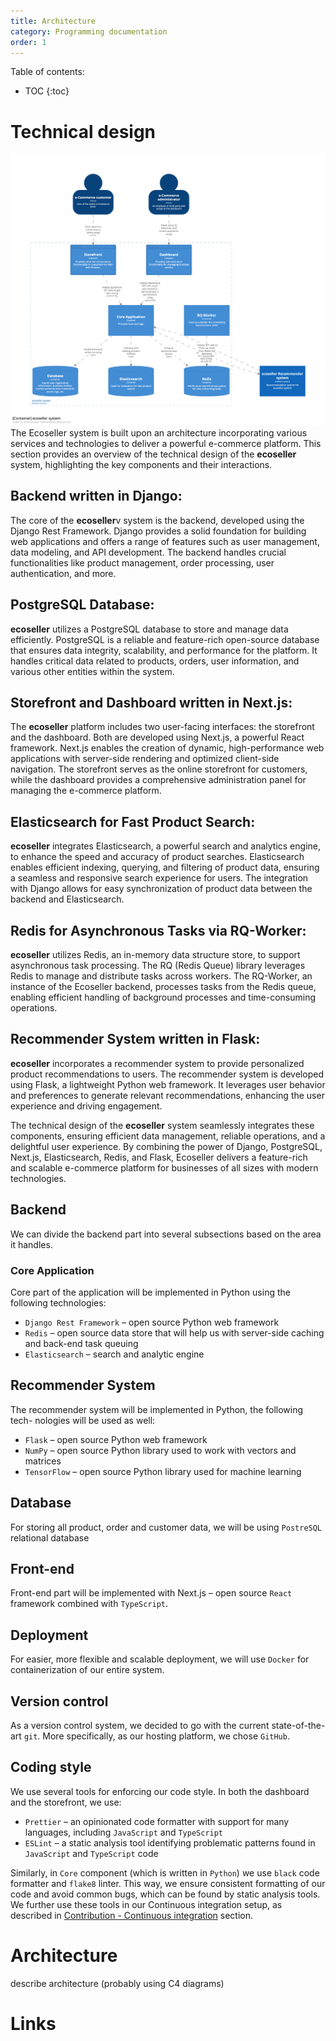 ```yaml
---
title: Architecture
category: Programming documentation
order: 1
---
```


Table of contents:
* TOC
{:toc}

# Technical design
![C4 architecture model](../../images/c4_highlevel_architecture.png)
The Ecoseller system is built upon an architecture incorporating various services and technologies to deliver a powerful e-commerce platform. This section provides an overview of the technical design of the **ecoseller** system, highlighting the key components and their interactions.

## Backend written in Django:
The core of the **ecoseller**v system is the backend, developed using the Django Rest Framework. Django provides a solid foundation for building web applications and offers a range of features such as user management, data modeling, and API development. The backend handles crucial functionalities like product management, order processing, user authentication, and more.
## PostgreSQL Database:
**ecoseller** utilizes a PostgreSQL database to store and manage data efficiently. PostgreSQL is a reliable and feature-rich open-source database that ensures data integrity, scalability, and performance for the platform. It handles critical data related to products, orders, user information, and various other entities within the system.
## Storefront and Dashboard written in Next.js:
The **ecoseller** platform includes two user-facing interfaces: the storefront and the dashboard. Both are developed using Next.js, a powerful React framework. Next.js enables the creation of dynamic, high-performance web applications with server-side rendering and optimized client-side navigation. The storefront serves as the online storefront for customers, while the dashboard provides a comprehensive administration panel for managing the e-commerce platform.
## Elasticsearch for Fast Product Search:
**ecoseller** integrates Elasticsearch, a powerful search and analytics engine, to enhance the speed and accuracy of product searches. Elasticsearch enables efficient indexing, querying, and filtering of product data, ensuring a seamless and responsive search experience for users. The integration with Django allows for easy synchronization of product data between the backend and Elasticsearch.
## Redis for Asynchronous Tasks via RQ-Worker:
**ecoseller** utilizes Redis, an in-memory data structure store, to support asynchronous task processing. The RQ (Redis Queue) library leverages Redis to manage and distribute tasks across workers. The RQ-Worker, an instance of the Ecoseller backend, processes tasks from the Redis queue, enabling efficient handling of background processes and time-consuming operations.
## Recommender System written in Flask:
**ecoseller** incorporates a recommender system to provide personalized product recommendations to users. The recommender system is developed using Flask, a lightweight Python web framework. It leverages user behavior and preferences to generate relevant recommendations, enhancing the user experience and driving engagement.

The technical design of the **ecoseller** system seamlessly integrates these components, ensuring efficient data management, reliable operations, and a delightful user experience. By combining the power of Django, PostgreSQL, Next.js, Elasticsearch, Redis, and Flask, Ecoseller delivers a feature-rich and scalable e-commerce platform for businesses of all sizes with modern technologies.

 
## Backend
We can divide the backend part into several subsections based on the area it handles.
### Core Application
Core part of the application will be implemented in Python using the following technologies:
* `Django Rest Framework` – open source Python web framework
* `Redis` – open source data store that will help us with server-side caching and back-end task queuing
* `Elasticsearch` – search and analytic engine

## Recommender System
The recommender system will be implemented in Python, the following tech- nologies will be used as well:
* `Flask` – open source Python web framework
* `NumPy` – open source Python library used to work with vectors and matrices
* `TensorFlow` – open source Python library used for machine learning

## Database
For storing all product, order and customer data, we will be using `PostreSQL` relational database

## Front-end
Front-end part will be implemented with Next.js – open source `React` framework combined with `TypeScript`.

## Deployment
For easier, more flexible and scalable deployment, we will use `Docker` for containerization of our entire system.

## Version control
As a version control system, we decided to go with the current state-of-the- art `git`. More specifically, as our hosting platform, we chose `GitHub`.

## Coding style
We use several tools for enforcing our code style. In both the dashboard and the storefront, we use:
* `Prettier` – an opinionated code formatter with support for many languages, including `JavaScript` and `TypeScript`
* `ESLint` – a static analysis tool identifying problematic patterns found in `JavaScript` and `TypeScript` code
  
Similarly, in `Core` component (which is written in `Python`) we use `black` code formatter and `flake8` linter.
This way, we ensure consistent formatting of our code and avoid common bugs, which can be found by static analysis tools. We further use these tools in our Continuous integration setup, as described in [Contribution - Continuous integration](../../contribution#continuous-integration) section.

# Architecture
describe architecture (probably using C4 diagrams)

# Links